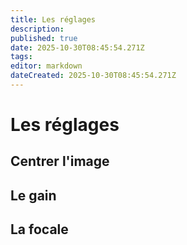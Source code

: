 ```yaml
---
title: Les réglages
description: 
published: true
date: 2025-10-30T08:45:54.271Z
tags: 
editor: markdown
dateCreated: 2025-10-30T08:45:54.271Z
---
```


# Les réglages
## Centrer l'image
## Le gain
## La focale